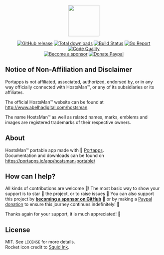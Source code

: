 <p align="center"><a href="https://portapps.io/app/hostsman-portable/" target="_blank"><img width="100" src="https://github.com/portapps/hostsman-portable/blob/master/res/papp.png"></a></p>

<p align="center">
  <a href="https://portapps.io/app/hostsman-portable/#download"><img src="https://img.shields.io/github/release/portapps/hostsman-portable.svg?style=flat-square" alt="GitHub release"></a>
  <a href="https://portapps.io/app/hostsman-portable/#download"><img src="https://img.shields.io/github/downloads/portapps/hostsman-portable/total.svg?style=flat-square" alt="Total downloads"></a>
  <a href="https://github.com/portapps/hostsman-portable/actions?workflow=build"><img src="https://img.shields.io/github/workflow/status/portapps/hostsman-portable/build?label=build&logo=github&style=flat-square" alt="Build Status"></a>
  <a href="https://goreportcard.com/report/github.com/portapps/hostsman-portable"><img src="https://goreportcard.com/badge/github.com/portapps/hostsman-portable?style=flat-square" alt="Go Report"></a>
  <a href="https://app.codacy.com/gh/portapps/hostsman-portable"><img src="https://img.shields.io/codacy/grade/f8c77f7d45d34409b16d3b957ef80cf7.svg?style=flat-square" alt="Code Quality"></a>
  <br /><a href="https://github.com/sponsors/crazy-max"><img src="https://img.shields.io/badge/sponsor-crazy--max-181717.svg?logo=github&style=flat-square" alt="Become a sponsor"></a>
  <a href="https://www.paypal.me/crazyws"><img src="https://img.shields.io/badge/donate-paypal-00457c.svg?logo=paypal&style=flat-square" alt="Donate Paypal"></a>
</p>

## Notice of Non-Affiliation and Disclaimer

Portapps is not affiliated, associated, authorized, endorsed by, or in any way officially connected with HostsMan™, or any of its subsidiaries or its affiliates.

The official HostsMan™ website can be found at http://www.abelhadigital.com/hostsman.

The name HostsMan™ as well as related names, marks, emblems and images are registered trademarks of their respective owners.

## About

HostsMan™ portable app made with 🚀 [Portapps](https://portapps.io).<br />
Documentation and downloads can be found on https://portapps.io/app/hostsman-portable/

## How can I help?

All kinds of contributions are welcome :raised_hands:! The most basic way to show your support is to star :star2: the project, or to raise issues :speech_balloon: You can also support this project by [**becoming a sponsor on GitHub**](https://github.com/sponsors/crazy-max) :clap: or by making a [Paypal donation](https://www.paypal.me/crazyws) to ensure this journey continues indefinitely! :rocket:

Thanks again for your support, it is much appreciated! :pray:

## License

MIT. See `LICENSE` for more details.<br />
Rocket icon credit to [Squid Ink](http://thesquid.ink).
